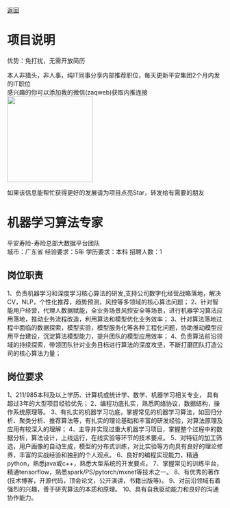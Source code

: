 [返回](../../)

# 项目说明

优势：免打扰，无需开放简历

本人非猎头，非人事，纯IT同事分享内部推荐职位，每天更新平安集团2个月内发的IT职位  
感兴趣的你可以添加我的微信(zaqweb)获取内推连接  
<img src="https://github.com/zaqweb/PA-IT-JOBS/blob/master/WechatICode.jpeg"  height="200" width="200">

如果该信息能帮忙获得更好的发展请为项目点亮Star，转发给有需要的朋友

# 机器学习算法专家
平安寿险-寿险总部大数据平台团队  
城市：广东省 经验要求：5年 学历要求：本科  招聘人数：1

## 岗位职责
1、负责机器学习和深度学习核心算法的研发,支持公司数字化经营战略落地，解决CV，NLP，个性化推荐，趋势预测，风控等多领域的核心算法问题；
2、针对智能用户经营，代理人数据赋能，全业务场景风控安全等场景，进行机器学习算法应用落地，推动业务流程改造，利用算法和模型优化业务效率；
3、针对算法落地过程中面临的数据探索，模型实验，模型服务化等各种工程化问题，协助推动模型应用平台建设，沉淀算法模型能力，提升团队的模型应用效率；
4、负责算法前沿领域的持续探索，带领团队针对业务目标进行算法的深度攻坚，不断打磨团队打造公司的核心算法力量；

## 岗位要求
1、211/985本科及以上学历、计算机或统计学、数学、机器学习相关专业， 具有超过3年的大型项目经验优先；
2、编程功底扎实，熟悉网络协议，数据结构，操作系统原理等。
3、有扎实的机器学习功底，掌握常见的机器学习算法，如回归分析、聚类分析、推荐算法等，有扎实的理论基础和丰富的研发经验，对算法原理及应用有较深入的理解；
4、主导并实现过重大机器学习项目，掌握整个过程中的数据分析，算法设计，上线运行，在线实验等环节的技术要点。
5、对特征的加工筛选，用户画像的自动生成，模型的分布式训练，对比实验等方向具有良好的理论修养，丰富的实战经验和独到的个人观点。
6、良好的编程实现能力，精通python，熟悉java或c++，熟悉大型系统的开发要点。
7、掌握常见的训练平台，精通tensorflow，熟悉spark/PS/pytorch/mxnet等技术之一。
8、有优秀的著作(技术博客，开源代码，顶会论文，公开演讲，书籍出版等)。
9、对前沿领域有着强烈的兴趣，善于研究算法的本质和原理。
10、具有自我驱动能力和良好的沟通协作能力。




